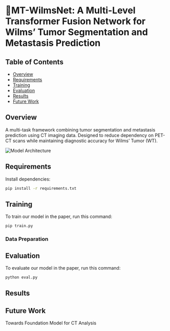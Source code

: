 # :bell:MT-WilmsNet: A Multi-Level Transformer Fusion Network for Wilms’ Tumor Segmentation and Metastasis Prediction

## Table of Contents
- [Overview](#overview)
- [Requirements](#requirements)
- [Training](#training)
- [Evaluation](#evaluation)
- [Results](#results)
- [Future Work](#future-work)

## Overview
A multi-task framework combining tumor segmentation and metastasis prediction using CT imaging data. Designed to reduce dependency on PET-CT scans while maintaining diagnostic accuracy for Wilms’ Tumor (WT).

![Model Architecture](path/to/architecture_diagram.png) <!-- Add your diagram file -->

## Requirements
Install dependencies:
```bash
pip install -r requirements.txt
```
## Training
To train our model in the paper, run this command:
```bash
pip train.py
```
### Data Preparation

## Evaluation
To evaluate our model in the paper, run this command:
```bash
python eval.py
```
## Results

## Future Work
Towards Foundation Model for CT Analysis
